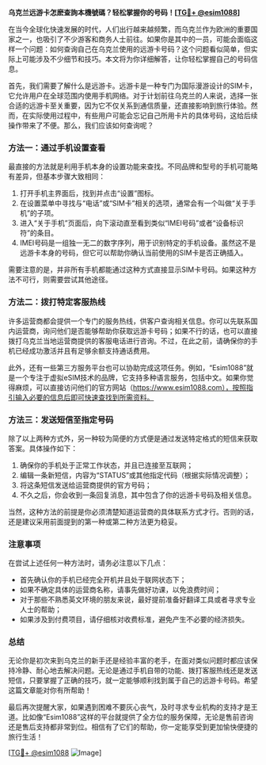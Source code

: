 **乌克兰远游卡怎麽查詢本機號碼？轻松掌握你的号码！[[TG💪+ @esim1088](https://t.me/s/esim1088)]**

在当今全球化快速发展的时代，人们出行越来越频繁，而乌克兰作为欧洲的重要国家之一，也吸引了不少游客和商务人士前往。如果你是其中的一员，可能会面临这样一个问题：如何查询自己在乌克兰使用的远游卡号码？这个问题看似简单，但实际上可能涉及不少细节和技巧。本文将为你详细解答，让你轻松掌握自己的号码信息。

首先，我们需要了解什么是远游卡。远游卡是一种专门为国际漫游设计的SIM卡，它允许用户在全球范围内使用手机网络。对于计划前往乌克兰的人来说，选择一张合适的远游卡至关重要，因为它不仅关系到通信质量，还直接影响到旅行体验。然而，在实际使用过程中，有些用户可能会忘记自己所用卡片的具体号码，这给后续操作带来了不便。那么，我们应该如何查询呢？

### 方法一：通过手机设置查看

最直接的方法就是利用手机本身的设置功能来查找。不同品牌和型号的手机可能略有差异，但基本步骤大致相同：

1. 打开手机主界面后，找到并点击“设置”图标。
2. 在设置菜单中寻找与“电话”或“SIM卡”相关的选项，通常会有一个叫做“关于手机”的子项。
3. 进入“关于手机”页面后，向下滚动直至看到类似“IMEI号码”或者“设备标识符”的条目。
4. IMEI号码是一组独一无二的数字序列，用于识别特定的手机设备。虽然这不是远游卡本身的号码，但它可以帮助你确认当前使用的SIM卡是否正确插入。

需要注意的是，并非所有手机都能通过这种方式直接显示SIM卡号码。如果这种方法不可行，则需要尝试其他途径。

### 方法二：拨打特定客服热线

许多运营商都会提供一个专门的服务热线，供客户查询相关信息。你可以先联系国内运营商，询问他们是否能够帮助你获取远游卡号码；如果不行的话，也可以直接拨打乌克兰当地运营商提供的客服电话进行咨询。不过，在此之前，请确保你的手机已经成功激活并且有足够余额支持通话费用。

此外，还有一些第三方服务平台也可以协助完成这项任务。例如，“Esim1088”就是一个专注于虚拟eSIM技术的品牌，它支持多种语言服务，包括中文。如果你觉得麻烦，可以直接访问他们的官方网站（https://www.esim1088.com），按照指引输入必要的信息后即可快速查找到所需资料。

### 方法三：发送短信至指定号码

除了以上两种方式外，另一种较为简便的方式便是通过发送特定格式的短信来获取答案。具体操作如下：

1. 确保你的手机处于正常工作状态，并且已连接至互联网；
2. 编辑一条新短信，内容为“STATUS”或其他指定代码（根据实际情况调整）；
3. 将这条短信发送给运营商提供的官方号码；
4. 不久之后，你会收到一条回复消息，其中包含了你的远游卡号码及相关信息。

当然，这种方法的前提是你必须清楚知道运营商的具体联系方式才行。否则的话，还是建议采用前面提到的第一种或第二种方法更为稳妥。

### 注意事项

在尝试上述任何一种方法时，请务必注意以下几点：

- 首先确认你的手机已经完全开机并且处于联网状态下；
- 如果不确定具体的运营商名称，请事先做好功课，以免浪费时间；
- 对于那些不熟悉英文环境的朋友来说，最好提前准备好翻译工具或者寻求专业人士的帮助；
- 如果涉及到付费项目，请仔细核对收费标准，避免产生不必要的经济损失。

### 总结

无论你是初次来到乌克兰的新手还是经验丰富的老手，在面对类似问题时都应该保持冷静、耐心地去解决问题。无论是通过手机自带的功能、拨打客服热线还是发送短信，只要掌握了正确的技巧，就一定能够顺利找到属于自己的远游卡号码。希望这篇文章能对你有所帮助！

最后再次提醒大家，如果遇到困难不要灰心丧气，及时寻求专业机构的支持才是王道。比如像“Esim1088”这样的平台就提供了全方位的服务保障，无论是售前咨询还是售后支持都非常到位。相信有了它们的帮助，你一定能享受到更加愉快便捷的旅行生活！

[[TG💪+ @esim1088](https://t.me/s/esim1088) ![Image](https://i.postimg.cc/4NQfJmqS/Snipaste-2025-05-13-00-14-12.png)]